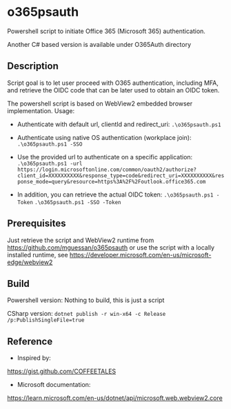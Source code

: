 

# o365psauth
Powershell script to initiate Office 365 (Microsoft 365) authentication.

Another C# based version is available under O365Auth directory

## Description
Script goal is to let user proceed with O365 authentication, including MFA, and retrieve the OIDC code that can be later
used to obtain an OIDC token.


The powershell script is based on WebView2 embedded browser implementation.
Usage:

- Authenticate with default url, clientId and redirect_uri:
  `.\o365psauth.ps1`

- Authenticate using native OS authentication (workplace join):
  `.\o365psauth.ps1 -SSO`

- Use the provided url to authenticate on a specific application:
  `.\o365psauth.ps1 -url https://login.microsoftonline.com/common/oauth2/authorize?client_id=XXXXXXXXXX&response_type=code&redirect_uri=XXXXXXXXXX&response_mode=query&resource=https%3A%2F%2Foutlook.office365.com`

- In addition, you can retrieve the actual OIDC token:
  `.\o365psauth.ps1 -Token`
  `.\o365psauth.ps1 -SSO -Token`

## Prerequisites
Just retrieve the script and WebView2 runtime from https://github.com/mguessan/o365psauth or use the script with a 
locally installed runtime, see https://developer.microsoft.com/en-us/microsoft-edge/webview2

## Build
Powershell version: Nothing to build, this is just a script

CSharp version:
`dotnet publish -r win-x64 -c Release /p:PublishSingleFile=true`

## Reference

* Inspired by:

https://gist.github.com/COFFEETALES

* Microsoft documentation:

https://learn.microsoft.com/en-us/dotnet/api/microsoft.web.webview2.core
    
    
    
